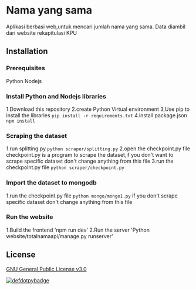 # Nama yang sama

Aplikasi berbasi web,untuk mencari jumlah nama yang sama.
Data diambil dari website rekapitulasi KPU

## Installation
### Prerequisites
Python
Nodejs
### Install Python and Nodejs libraries
1.Download this repository
2.create Python Virtual environment
3,Use pip to install the libraries
`pip install -r requirements.txt`
4.install package.json
`npm install`
### Scraping the dataset
1.run splitting.py
`python scraper/splitting.py`
2.open the checkpoint.py file
checkpoint.py is a program to scrape the dataset,if you don't want to scrape specific dataset don't change anything from this file
3.run the checkpoint.py file
`python scraper/checkpoint.py`
### Import the dataset to mongodb
1.run the checkpoint.py file
`python mongo/mongo1.py`
if you don't scrape specific dataset don't change anything from this file
### Run the website
1.Build the frontend
'npm run dev'
2.Run the server
'Python website/totalnamaapi/manage.py runserver'
## License
[GNU General Public License v3.0](https://github.com/defdotpy/HowManyOfMe_In_Indonesia/blob/master/LICENSE)

[![defdotpybadge](https://i.imgur.com/FepXuRN.png)](https://github.com/defdotpy)
